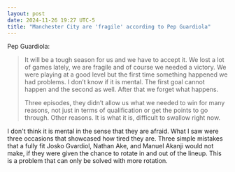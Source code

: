 ```yaml
---
layout: post
date: 2024-11-26 19:27 UTC-5
title: "Manchester City are 'fragile' according to Pep Guardiola"
---
```


Pep Guardiola:

> It will be a tough season for us and we have to accept it. We lost a lot of games lately, we are fragile and of course we needed a ­victory. We were playing at a good level but the first time something ­happened we had problems. I don’t know if it is mental. The first goal ­cannot happen and the second as well. After that we forget what happens.
> 
> Three episodes, they didn’t allow us what we needed to win for many reasons, not just in terms of qualification or get the points to go through. Other reasons. It is what it is, difficult to swallow right now.

I don't think it is mental in the sense that they are afraid. What I saw were three occasions that showcased how tired they are. Three simple mistakes that a fully fit Josko Gvardiol, Nathan Ake, and Manuel Akanji would not make, if they were given the chance to rotate in and out of the lineup. This is a problem that can only be solved with more rotation.